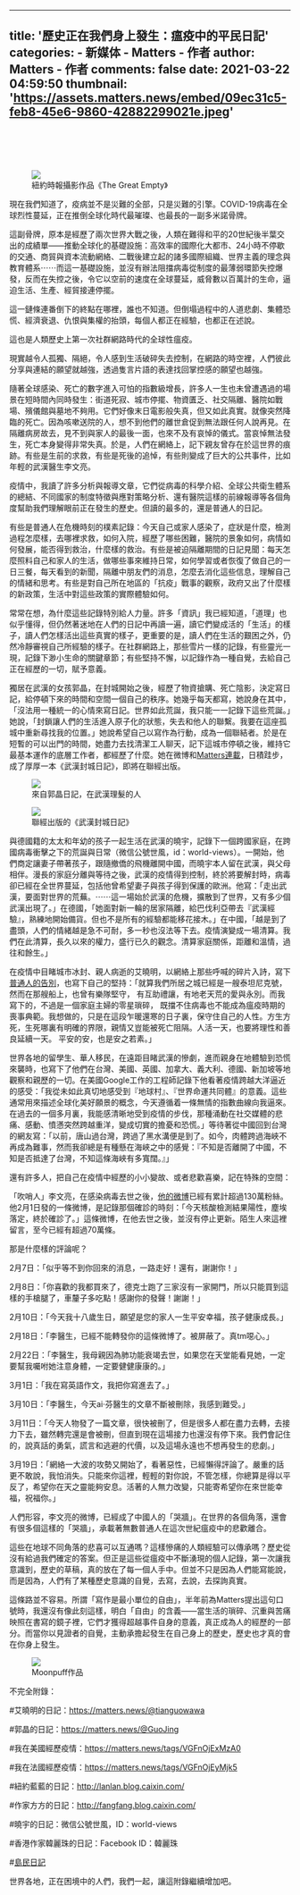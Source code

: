 
---
title: '歷史正在我們身上發生：瘟疫中的平民日記'
categories: 
    - 新媒体
    - Matters - 作者
author: Matters - 作者
comments: false
date: 2021-03-22 04:59:50
thumbnail: 'https://assets.matters.news/embed/09ec31c5-feb8-45e6-9860-42882299021e.jpeg'
---

<div>   
<h1><br></h1><figure class="image"><img src="https://assets.matters.news/embed/09ec31c5-feb8-45e6-9860-42882299021e.jpeg" data-asset-id="09ec31c5-feb8-45e6-9860-42882299021e" referrerpolicy="no-referrer"><figcaption><span>紐約時報攝影作品《The Great Empty》</span></figcaption></figure><p>現在我們知道了，疫病並不是災難的全部，只是災難的引擎。COVID-19病毒在全球烈性蔓延，正在推倒全球化時代最璀璨、也最長的一副多米諾骨牌。</p><p>這副骨牌，原本是經歷了兩次世界大戰之後，人類在難得和平的20世紀後半葉交出的成績單——推動全球化的基礎設施：高效率的國際化大都市、24小時不停歇的交通、商貿與資本流動網絡、二戰後建立起的諸多國際組織、世界主義的理念與教育體系⋯⋯而這一基礎設施，並沒有辦法阻擋病毒從制度的最薄弱環節失控爆發，反而在失控之後，令它以空前的速度在全球蔓延，威脅數以百萬計的生命，逼迫生活、生產、經貿接連停擺。</p><p>這一鏈條連番倒下的終點在哪裡，誰也不知道。但倒塌過程中的人道悲劇、集體恐慌、經濟衰退、仇恨與集權的抬頭，每個人都正在經驗，也都正在述說。</p><p>這也是人類歷史上第一次社群網路時代的全球性瘟疫。</p><p>現實越令人孤獨、隔絕，令人感到生活破碎失去控制，在網路的時空裡，人們彼此分享與連結的願望就越強，透過隻言片語的表達找回掌控感的願望也越強。</p><p>隨著全球感染、死亡的數字進入可怕的指數級增長，許多人一生也未曾遭遇過的場景在短時間內同時發生：街道死寂、城市停擺、物資匱乏、社交隔離、醫院如戰場、殯儀館與墓地不夠用。它們好像末日電影般失真，但又如此真實。就像突然降臨的死亡。因為咳嗽送院的人，想不到他們的離世倉促到無法跟任何人說再見。在隔離病房故去，見不到與家人的最後一面，也來不及有哀悼的儀式。當哀悼無法發生，死亡本身變得非常失真。於是，人們在網絡上，記下親友曾存在於這世界的痕跡。有些是生前的求救，有些是死後的追悼，有些則變成了巨大的公共事件，比如年輕的武漢醫生李文亮。</p><p>疫情中，我讀了許多分析與報導文章，它們從病毒的科學介紹、全球公共衛生體系的總結、不同國家的制度特徵與應對策略分析、還有醫院這樣的前線報導等各個角度幫助我們理解眼前正在發生的歷史。但讀的最多的，還是普通人的日記。</p><p>有些是普通人在危機時刻的樸素記錄：今天自己或家人感染了，症狀是什麼，檢測過程怎麼樣，去哪裡求救，如何入院，經歷了哪些困難，醫院的景象如何，病情如何發展，能否得到救治，什麼樣的救治。有些是被迫隔離期間的日記見聞：每天怎麼照料自己和家人的生活，做哪些事來維持日常，如何學習或者恢復了做自己的一日三餐，每天看到的新聞，隔離中朋友們的消息，怎麼去消化這些信息，理解自己的情緒和思考。有些是對自己所在地區的「抗疫」戰事的觀察，政府又出了什麼樣的新政策，生活中對這些政策的實際體驗如何。</p><p>常常在想，為什麼這些記錄特別給人力量。許多「資訊」我已經知道，「道理」也似乎懂得，但仍然著迷地在人們的日記中再讀一遍，讀它們變成活的「生活」的樣子，讀人們怎樣活出這些真實的樣子，更重要的是，讀人們在生活的艱困之外，仍然冷靜審視自己所經驗的樣子。在社群網路上，那些雪片一樣的記錄，有些靈光一現，記錄下渺小生命的關鍵章節；有些堅持不懈，以記錄作為一種自覺，去給自己正在經歷的一切，賦予意義。</p><p>獨居在武漢的女孩郭晶，在封城開始之後，經歷了物資搶購、死亡陰影，決定寫日記，給停頓下來的時間和空間一個自己的秩序。她幾乎每天都寫，她說身在其中，「沒法用一種統一的心情來寫日記。世界如此荒誕，我只能一一記錄下這些荒誕。」她說，「封鎖讓人們的生活進入原子化的狀態，失去和他人的聯繫。我要在這座孤城中重新尋找我的位置。」她說希望自己以寫作為行動，成為一個聯結者。於是在短暫的可以出門的時間，她盡力去找清潔工人聊天，記下這城市停頓之後，維持它最基本運作的底層工作者，都經歷了什麼。她在微博和<a href="https://matters.news/@GuoJing" target="_blank">Matters連載</a>，日積跬步，成了厚厚一本《武漢封城日記》，即將在聯經出版。</p><figure class="image"><img src="https://assets.matters.news/embed/4d1c1a48-2dc0-4729-a23d-97ae893c1a2a.jpeg" data-asset-id="4d1c1a48-2dc0-4729-a23d-97ae893c1a2a" referrerpolicy="no-referrer"><figcaption><span>來自郭晶日記，在武漢理髮的人</span></figcaption></figure><figure class="image"><img src="https://assets.matters.news/embed/a2230711-52c1-476c-bd29-bdc3dab599a8.jpeg" data-asset-id="a2230711-52c1-476c-bd29-bdc3dab599a8" referrerpolicy="no-referrer"><figcaption><span>聯經出版的《武漢封城日記》</span></figcaption></figure><p>與德國籍的太太和年幼的孩子一起生活在武漢的曉宇，記錄下一個跨國家庭，在跨國病毒衝擊之下的荒誕與日常（微信公號世風，id：world-views）。一開始，他們商定讓妻子帶著孩子，跟隨撤僑的飛機離開中國，而曉宇本人留在武漢，與父母相伴。漫長的家庭分離與等待之後，武漢的疫情得到控制，終於將要解封時，病毒卻已經在全世界蔓延，包括他曾希望妻子與孩子得到保護的歐洲。他寫：「走出武漢，要面對世界的荒蕪。⋯⋯這一場始於武漢的危機，擴散到了世界，又有多少個武漢出現了。」在德國，「她面對新一輪的居家隔離，給巴伐利亞帶去『武漢經驗』，熟練地開始備貨。但也不是所有的經驗都能移花接木。」在中國，「越是到了盡頭，人們的情緒越是急不可耐，多一秒也沒法等下去。疫情演變成一場清算。我們在此清算，長久以來的權力，盛行已久的觀念。清算家庭關係，距離和溫情，過往和餘生。」</p><p>在疫情中目睹城市冰封、親人病逝的艾曉明，以網絡上那些呼喊的碎片入詩，寫下<a href="https://matters.news/@tianguowawa/%E8%89%BE%E6%9B%89%E6%98%8E%E6%AD%A6%E6%BC%A2%E6%97%A5%E8%A8%986-%E8%B5%B0%E4%BA%86-bafyreib2hsqbystmtgp4ywjmkg2sxys7e4oybawswqgbs5ue2uy72q5poq" target="_blank">普通人的告別</a>，也寫下自己的堅持：「就算我們所居之城已經是一艘泰坦尼克號，然而在那艘船上，也曾有樂隊堅守， 有互助禮讓，有地老天荒的愛與永別。而我寫下的，不過是一個家庭主婦的零星瑣碎， 既擋不住病毒也不能成為瘟疫時期的喪事典範。我想做的，只是在這段乍暖還寒的日子裏，保守住自己的人性。方生方死，生死哪裏有明確的界限，親情又豈能被死亡阻隔。人活一天，也要將理性和善良延續一天。 平安的安，也是安之若素。」</p><p>世界各地的留學生、華人移民，在遠距目睹武漢的慘劇，進而親身在地體驗到恐慌來襲時，也寫下了他們在台灣、美國、英國、加拿大、義大利、德國、新加坡等地觀察和親歷的一切。在美國Google工作的工程師記錄下他看著疫情跨越大洋逼近的感受：「我從未如此真切地感受到『地球村』、『世界命運共同體』的意義。這些通常用來描述全球化美好願景的概念，今天遵循着一條無情的指數曲線向我逼來。在過去的一個多月裏，我能感清晰地受到疫情的步伐，那種涌動在社交媒體的悲痛、感動、憤懣突然跨越重洋，變成切實的擔憂和恐慌。」等待著從中國回到台灣的網友寫：「以前，唐山過台灣，跨過了黑水溝便是到了。如今，肉體跨過海峽不再成為難事，然而我卻總是有種懸在海峽之中的感覺：『不知是否離開了中國，不知是否抵達了台灣，不知這條海峽有多寬闊。』」</p><p>還有許多人，把自己在疫情中經歷的小小變故、或者悲歡喜樂，記在特殊的空間：</p><p>「吹哨人」李文亮，在感染病毒去世之後，<a href="https://www.weibo.com/xiaolwl" target="_blank">他的微博</a>已經有累計超過130萬粉絲。他2月1日發的一條微博，是記錄那個確診的時刻：「今天核酸檢測結果陽性，塵埃落定，終於確診了。」這條微博，在他去世之後，並沒有停止更新。陌生人來這裡留言，至今已經有超過70萬條。</p><p>那是什麼樣的評論呢？</p><p>2月7日：「似乎等不到你回來的消息，一路走好！還有，謝謝你！」</p><p>2月8日：「你喜歡的我都買來了，德克士跑了三家沒有一家開門，所以只能買到這樣的手槍腿了，車釐子多吃點！感謝你的發聲！謝謝！」</p><p>2月10日：「今天我十八歲生日，願望是您的家人一生平安幸福，孩子健康成長。」</p><p>2月18日：「李醫生，已經不能轉發你的這條微博了。被屏蔽了。真tm噁心。」</p><p>2月22日：「李醫生，我母親因為肺功能衰竭去世，如果您在天堂能看見她，一定要幫我囑咐她注意身體，一定要健健康康的。」</p><p>3月1日：「我在寫英語作文，我把你寫進去了。」</p><p>3月10日：「李醫生，今天ai·芬醫生的文章不斷被刪除，我感到難受。」</p><p>3月11日：「今天人物發了一篇文章，很快被刪了，但是很多人都在盡力去轉，去接力下去，雖然轉完還是會被刪，但直到現在這場接力也還沒有停下來。我們會記住的，說真話的勇氣，謊言和逃避的代價，以及這場永遠也不想再發生的悲劇。」</p><p>3月19日：「網絡一大波的攻勢又開始了，看著惡性，已經懶得評論了。嚴重的話更不敢說，我怕消失。只能來你這裡，輕輕的對你說，不管怎樣，你總算是得以平反了，希望你在天之靈能夠安息。活著的人無力改變，只能寄希望你在來世能幸福，祝福你。」</p><p>人們形容，李文亮的微博，已經成了中國人的「哭牆」。在世界的各個角落，還會有很多個這樣的「哭牆」，承載著無數普通人在這次世紀瘟疫中的悲歡離合。</p><p>這些在地球不同角落的悲喜可以互通嗎？這樣慘痛的人類經驗可以傳承嗎？歷史從沒有給過我們確定的答案。但正是這些從瘟疫中不斷湧現的個人記錄，第一次讓我意識到，歷史的草稿，真的放在了每一個人手中。但並不只是因為人們能寫能說，而是因為，人們有了某種歷史意識的自覺，去寫，去說，去探詢真實。</p><p>這條路並不容易。所謂「寫作是最小單位的自由」，半年前為Matters提出這句口號時，我還沒有像此刻這樣，明白「自由」的含義——當生活的瑣碎、沉重與苦痛映照在書寫的鏡子裡，它們才獲得超越事件自身的意義，真正成為人的經歷的一部分。而當你以見證者的自覺，主動承擔起發生在自己身上的歷史，歷史也才真的會在你身上發生。</p><figure class="image"><img src="https://assets.matters.news/embed/ec72a9ef-3708-434a-825c-195ebd7f3c44.jpeg" data-asset-id="ec72a9ef-3708-434a-825c-195ebd7f3c44" referrerpolicy="no-referrer"><figcaption><span>Moonpuff作品</span></figcaption></figure><p>不完全附錄：</p><p>#艾曉明的日記：<a href="https://matters.news/@tianguowawa" target="_blank">https://matters.news/@tianguowawa</a></p><p>#郭晶的日記：<a href="https://matters.news/@GuoJing" target="_blank">https://matters.news/@GuoJing</a></p><p>#我在美國經歷疫情：<a href="https://matters.news/tags/VGFnOjExMzA0" target="_blank">https://matters.news/tags/VGFnOjExMzA0</a></p><p>#我在法國經歷疫情：<a href="https://matters.news/tags/VGFnOjEyMjk5" target="_blank">https://matters.news/tags/VGFnOjEyMjk5</a></p><p>#紐約藍藍的日記：<a href="http://lanlan.blog.caixin.com/" target="_blank">http://lanlan.blog.caixin.com/</a></p><p>#作家方方的日記：<a href="http://fangfang.blog.caixin.com/" target="_blank">http://fangfang.blog.caixin.com/</a></p><p>#曉宇的日記：微信公號世風，ID：world-views</p><p>#香港作家韓麗珠的日記：Facebook ID：韓麗珠</p><p>#<a href="https://matters.news/@islander/1%E6%9C%88-2%E6%9C%88%E7%9A%84%E4%B8%80%E4%BA%9B%E6%97%A5%E8%A8%98%E7%89%87%E6%AE%B5-bafyreid2dmq3e6uz5idm7it4ktu7yo7s2ssiyap3yo3ruaxt5qfjosh5zm" target="_blank">島民日記</a></p><p>世界各地，正在困境中的人們，我們一起，讓這附錄繼續增加吧。</p>  
</div>
            